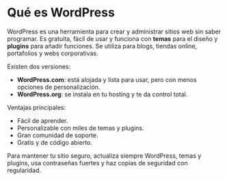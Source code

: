 # Qué es WordPress

WordPress es una herramienta para crear y administrar sitios web sin saber programar. Es gratuita, fácil de usar y funciona con **temas** para el diseño y **plugins** para añadir funciones. Se utiliza para blogs, tiendas online, portafolios y webs corporativas.

Existen dos versiones:
- **WordPress.com**: está alojada y lista para usar, pero con menos opciones de personalización.
- **WordPress.org**: se instala en tu hosting y te da control total.

Ventajas principales:
- Fácil de aprender.
- Personalizable con miles de temas y plugins.
- Gran comunidad de soporte.
- Gratis y de código abierto.

Para mantener tu sitio seguro, actualiza siempre WordPress, temas y plugins, usa contraseñas fuertes y haz copias de seguridad con regularidad.


